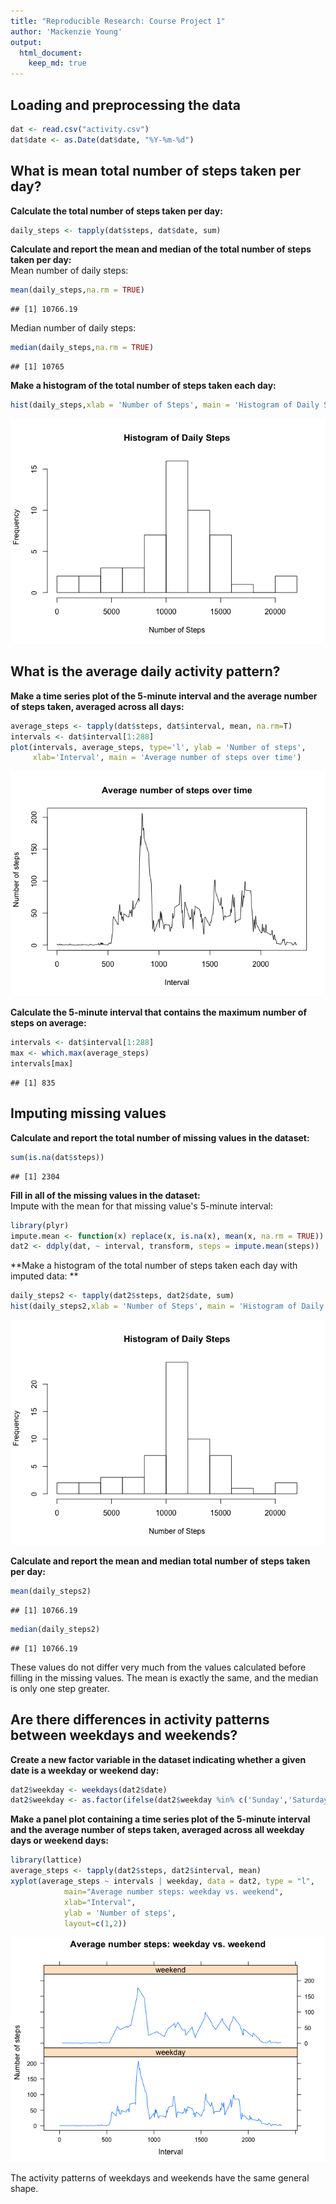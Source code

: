 ```yaml
---
title: "Reproducible Research: Course Project 1"
author: 'Mackenzie Young'
output: 
  html_document:
    keep_md: true
---
```



## Loading and preprocessing the data


```r
dat <- read.csv("activity.csv")
dat$date <- as.Date(dat$date, "%Y-%m-%d")
```


## What is mean total number of steps taken per day?
**Calculate the total number of steps taken per day:**

```r
daily_steps <- tapply(dat$steps, dat$date, sum)
```

**Calculate and report the mean and median of the total number of steps taken per day:**  
Mean number of daily steps:

```r
mean(daily_steps,na.rm = TRUE)
```

```
## [1] 10766.19
```

Median number of daily steps:

```r
median(daily_steps,na.rm = TRUE)
```

```
## [1] 10765
```

**Make a histogram of the total number of steps taken each day:**

```r
hist(daily_steps,xlab = 'Number of Steps', main = 'Histogram of Daily Steps', breaks=15)
```

![](PA1_files/figure-html/unnamed-chunk-5-1.png)<!-- -->

## What is the average daily activity pattern?
**Make a time series plot of the 5-minute interval and the average number of steps taken, averaged across all days:**

```r
average_steps <- tapply(dat$steps, dat$interval, mean, na.rm=T)
intervals <- dat$interval[1:288]
plot(intervals, average_steps, type='l', ylab = 'Number of steps', 
     xlab='Interval', main = 'Average number of steps over time')
```

![](PA1_files/figure-html/unnamed-chunk-6-1.png)<!-- -->

**Calculate the 5-minute interval that contains the maximum number of steps on average:**

```r
intervals <- dat$interval[1:288]
max <- which.max(average_steps)
intervals[max]
```

```
## [1] 835
```

## Imputing missing values
**Calculate and report the total number of missing values in the dataset:**

```r
sum(is.na(dat$steps))
```

```
## [1] 2304
```

**Fill in all of the missing values in the dataset:**  
Impute with the mean for that missing value's 5-minute interval:

```r
library(plyr)
impute.mean <- function(x) replace(x, is.na(x), mean(x, na.rm = TRUE))
dat2 <- ddply(dat, ~ interval, transform, steps = impute.mean(steps))
```

**Make a histogram of the total number of steps taken each day with imputed data: **

```r
daily_steps2 <- tapply(dat2$steps, dat2$date, sum)
hist(daily_steps2,xlab = 'Number of Steps', main = 'Histogram of Daily Steps', breaks=15)
```

![](PA1_files/figure-html/unnamed-chunk-10-1.png)<!-- -->

**Calculate and report the mean and median total number of steps taken per day:**

```r
mean(daily_steps2)
```

```
## [1] 10766.19
```

```r
median(daily_steps2)
```

```
## [1] 10766.19
```

These values do not differ very much from the values calculated before filling in the missing values. The mean is exactly the same, and the median is only one step greater.

## Are there differences in activity patterns between weekdays and weekends?
**Create a new factor variable in the dataset indicating whether a given date is a weekday or weekend day:**

```r
dat2$weekday <- weekdays(dat2$date)
dat2$weekday <- as.factor(ifelse(dat2$weekday %in% c('Sunday','Saturday'),'weekend','weekday'))
```

**Make a panel plot containing a time series plot of the 5-minute interval and the average number of steps taken, averaged across all weekday days or weekend days:**

```r
library(lattice)
average_steps <- tapply(dat2$steps, dat2$interval, mean)
xyplot(average_steps ~ intervals | weekday, data = dat2, type = "l",
            main="Average number steps: weekday vs. weekend",
            xlab="Interval",
            ylab = 'Number of steps',
            layout=c(1,2))
```

![](PA1_files/figure-html/unnamed-chunk-13-1.png)<!-- -->

The activity patterns of weekdays and weekends have the same general shape.  
    
          


